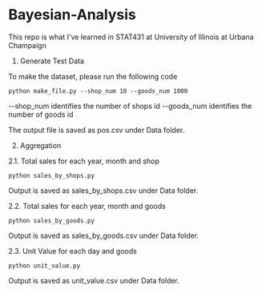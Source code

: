 # Bayesian-Analysis
This repo is what I've learned in STAT431 at University of Illinois at Urbana Champaign

1. Generate Test Data

To make the dataset, please run the following code

`python make_file.py --shop_num 10 --goods_num 1000`

--shop_num identifies the number of shops id
--goods_num identifies the number of goods id

The output file is saved as pos.csv under Data folder.

2. Aggregation

2.1. Total sales for each year, month and shop

`python sales_by_shops.py`

Output is saved as sales_by_shops.csv under Data folder.

2.2. Total sales for each year, month and goods

`python sales_by_goods.py`

Output is saved as sales_by_goods.csv under Data folder.

2.3. Unit Value for each day and goods

`python unit_value.py`

Output is saved as unit_value.csv under Data folder.
